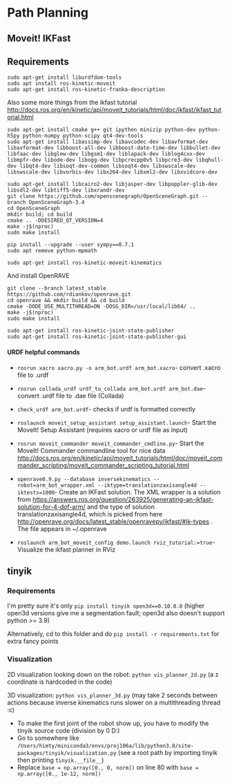 # Path Planning

## Moveit! IKFast

## Requirements

```
sudo apt-get install liburdfdom-tools
sudo apt install ros-kinetic-moveit
sudo apt-get install ros-kinetic-franka-description
```

Also some more things from the ikfast tutorial http://docs.ros.org/en/kinetic/api/moveit_tutorials/html/doc/ikfast/ikfast_tutorial.html
```
sudo apt-get install cmake g++ git ipython minizip python-dev python-h5py python-numpy python-scipy qt4-dev-tools
sudo apt-get install libassimp-dev libavcodec-dev libavformat-dev libavformat-dev libboost-all-dev libboost-date-time-dev libbullet-dev libfaac-dev libglew-dev libgsm1-dev liblapack-dev liblog4cxx-dev libmpfr-dev libode-dev libogg-dev libpcrecpp0v5 libpcre3-dev libqhull-dev libqt4-dev libsoqt-dev-common libsoqt4-dev libswscale-dev libswscale-dev libvorbis-dev libx264-dev libxml2-dev libxvidcore-dev

sudo apt-get install libcairo2-dev libjasper-dev libpoppler-glib-dev libsdl2-dev libtiff5-dev libxrandr-dev
git clone https://github.com/openscenegraph/OpenSceneGraph.git --branch OpenSceneGraph-3.4
cd OpenSceneGraph
mkdir build; cd build
cmake .. -DDESIRED_QT_VERSION=4
make -j$(nproc)
sudo make install

pip install --upgrade --user sympy==0.7.1
sudo apt remove python-mpmath

sudo apt-get install ros-kinetic-moveit-kinematics
```

And install OpenRAVE
```
git clone --branch latest_stable https://github.com/rdiankov/openrave.git
cd openrave && mkdir build && cd build
cmake -DODE_USE_MULTITHREAD=ON -DOSG_DIR=/usr/local/lib64/ ..
make -j$(nproc)
sudo make install
```

```
sudo apt-get install ros-kinetic-joint-state-publisher
sudo apt-get install ros-kinetic-joint-state-publisher-gui
```

#### URDF helpful commands

- `rosrun xacro xacro.py -o arm_bot.urdf arm_bot.xacro`- convert .xacro file to .urdf

- `rosrun collada_urdf urdf_to_collada arm_bot.urdf arm_bot.dae`- convert .urdf file to .dae file (Collada)

- `check_urdf arm_bot.urdf`- checks if urdf is formatted correctly

- `roslaunch moveit_setup_assistant setup_assistant.launch`- Start the MoveIt! Setup Assistant (requires xacro or urdf file as input)

- `rosrun moveit_commander moveit_commander_cmdline.py`- Start the MoveIt! Commander commandline tool for nice data http://docs.ros.org/en/kinetic/api/moveit_tutorials/html/doc/moveit_commander_scripting/moveit_commander_scripting_tutorial.html

- `openrave0.9.py --database inversekinematics --robot=arm_bot_wrapper.xml --iktype=translationzaxisangle4d --iktests=1000`- Create an IKFast solution. The XML wrapper is a solution from https://answers.ros.org/question/263925/generating-an-ikfast-solution-for-4-dof-arm/ and the type of solution translationzaxisangle4d, which is picked from here http://openrave.org/docs/latest_stable/openravepy/ikfast/#ik-types . The file appears in \~/.openrave

- `roslaunch arm_bot_moveit_config demo.launch rviz_tutorial:=true`- Visualize the ikfast planner in RViz

## tinyik

### Requirements
I'm pretty sure it's only `pip install tinyik open3d==0.10.0.0` (higher open3d versions give me a segmentation fault; open3d also doesn't support python >= 3.9)

Alternatively, cd to this folder and do `pip install -r requirements.txt` for extra fancy points



### Visualization

2D visualization looking down on the robot: `python vis_planner_2d.py` (a z coordinate is hardcoded in the code)

3D visualization: `python vis_planner_3d.py` (may take 2 seconds between actions because inverse kinematics runs slower on a multithreading thread :c)
- To make the first joint of the robot show up, you have to modify the tinyik source code (division by 0 D:)
- Go to somewhere like `/Users/himty/miniconda3/envs/proj106a/lib/python3.8/site-packages/tinyik/visualization.py` (see a root path by importing tinyik then printing `tinyik.__file__`)
- Replace `base = np.array([0., 0, norm])` on line 80 with `base = np.array([0., 1e-12, norm])`